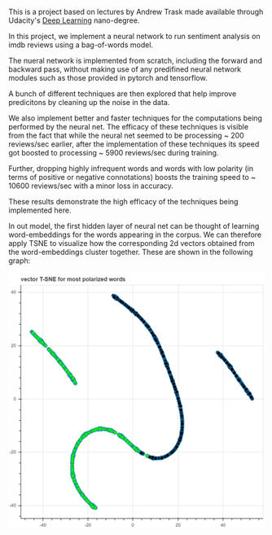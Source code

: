 This is a project based on lectures by Andrew Trask made available through Udacity's [Deep Learning](https://www.udacity.com/course/deep-learning-nanodegree--nd101?utm_source=gsem_brand&utm_medium=ads_r&utm_campaign=8301633093_c&utm_term=85164669043_sa&utm_keyword=%2Budacity%20%2Bdeep%20%2Blearning_b&gclid=CjwKCAjw3-bzBRBhEiwAgnnLCoY40vok0vD2NW-hwfkFVG80e0M1AH0jXSMwqNPptU0n-URjm4PuthoCVFYQAvD_BwE) nano-degree. 

In this project, we implement a neural network to run sentiment analysis on imdb reviews using a bag-of-words model. 

The nueral network is implemented from scratch, including the forward and backward pass, without making use of any predifined neural network modules such as those provided in pytorch and tensorflow. 

A bunch of different techniques are then explored that help improve predicitons by cleaning up the noise in the data. 

We also implement better and faster techniques for the computations being performed by the neural net. The efficacy of these techniques is visible from the fact that while the neural net seemed to be processing ~ 200 reviews/sec  earlier, after the implementation of these techniques its speed got boosted to processing ~ 5900 reviews/sec during training. 

Further, dropping highly infrequent words and words with low polarity (in terms of positive or negative connotations) boosts the training speed to ~ 10600 reviews/sec with a minor loss in accuracy. 

These results demonstrate the high efficacy of the techniques being implemented here. 

In out model, the first hidden layer of neural net can be thought of learning word-embeddings for the words appearing in the corpus. We can therefore apply TSNE to visualize how the corresponding 2d vectors obtained from the word-embeddings cluster together. These are shown in the following graph:

![clustering of words](graph_imgs/bokeh_plot_sentiment_network.png)